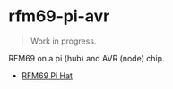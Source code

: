 # rfm69-pi-avr

> Work in progress.

RFM69 on a pi (hub) and AVR (node) chip.

* [RFM69 Pi Hat](hardware/pi-hat)
